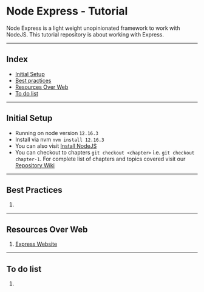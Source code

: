 # Node Express - Tutorial

Node Express is a light weight unopinionated framework to work with NodeJS. This tutorial repository is about working with Express.

___

## Index

- [Initial Setup](#initial-setup)
- [Best practices](#best-practices)
- [Resources Over Web](#resources)
- [To do list](#to-do)

___


## Initial Setup<a name="initial-setup"></a>

- Running on node version `12.16.3`
- Install via nvm `nvm install 12.16.3`
- You can also visit [Install NodeJS](https://nodejs.org/en/download/)
- You can checkout to chapters `git checkout <chapter>` i.e. `git checkout chapter-1`. For complete list of chapters and topics covered visit our [Repository Wiki](https://github.com/Ravi-Upadhyay/node-express/wiki)

___

## Best Practices<a name="best-practices"></a>

1. <!-- link/list the best practices related to this -->

___

## Resources Over Web<a name="resources"></a>

1. [Express Website](https://expressjs.com/)

___

## To do list<a name="to-do"></a>

1. <!-- list of the to do points about this document, till the document is not completed -->